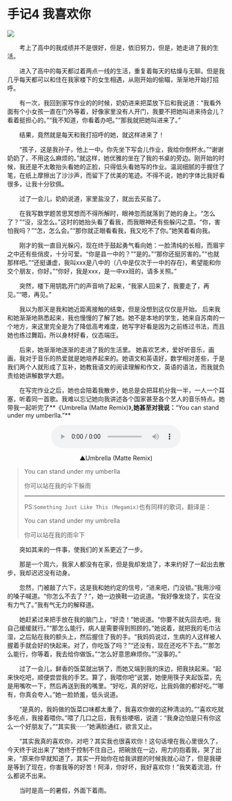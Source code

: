 # 手记4 我喜欢你

![](https://images.weserv.nl/?url=https://i0.hdslb.com/bfs/album/822826025b9595c1c6cf63358cd491b43f65a507.jpg)

&emsp;&emsp;考上了高中的我成绩并不是很好，但是，依旧努力，但是，她走进了我的生活。

&emsp;&emsp;进入了高中的每天都过着两点一线的生活，重复着每天的枯燥与无聊。但是我几乎每天都可以和住在我家楼下的女生相遇，从刚开始的偷瞄，渐渐地开始打招呼。

&emsp;&emsp;有一次，我回到家写作业的的时候，奶奶进来把菜放下后和我说道：“我看外面有个小女孩一直在门外等着，好像家里没有人开门，我要不把她叫进来待会儿？看着挺担心的。”“我不知道，你看着办吧。”“那我就把她叫进来了。”

&emsp;&emsp;结果，竟然就是每天和我打招呼的她，就这样进来了！

&emsp;&emsp;“孩子，这是我孙子，他上一中。你先坐下写会儿作业，我给你倒杯水。”“谢谢奶奶了，不用这么麻烦的。”就这样，她优雅的坐在了我的书桌的旁边。刚开始的时候，我还是不太敢抬头看她的正脸，只得低头看她写的作业。温润细腻的手握住了笔，在纸上摩擦出了沙沙声，而留下了优美的笔迹。不得不说，她的字体比我好看很多，让我十分钦佩。

&emsp;&emsp;过了一会儿，奶奶说道，家里盐没了，就出去买盐了。

&emsp;&emsp;在我写数学题苦思冥想而不得所解时，眼神忽而就落到了她的身上。“怎么了？”“没，没怎么。”这时的她抬头看了看我，而我眼神还有些躲闪之意。“你，害怕我吗？”“怎，怎么会。”“那你就正眼看看我，我又吃不了你。”她笑着看向我。

&emsp;&emsp;刚才的我一直目光躲闪，现在终于鼓起勇气看向她：一脸清纯的长相，而眉宇之中还有些俏皮，十分可爱。“你是县一中的？”“是的。”“那你还挺厉害的。”“也就那样吧。”“还挺谦虚，我叫xxx是八中的（八中是仅次于一中的存在)，希望能和你交个朋友，你好。”“你好，我是xxx，是一中xx班的，请多关照。”

&emsp;&emsp;突然，楼下用钥匙开门的声音响了起来，“我家人回来了，我要走了，再见。”“嗯，再见。”

&emsp;&emsp;我以为那天是我和她近距离接触的结束，但是没想到这仅仅是开始。
后来我和她渐渐地熟悉起来，我也慢慢的了解了她。她不是本地的学生，她来自苏南的一个地方，来这里完全是为了降低高考难度，她写字好看是因为之前练过书法，而且她也练过舞蹈，所以身材好看，仪态端庄。

&emsp;&emsp;后来，她渐渐地逐渐的走进了我的生活里。
她喜欢艺术，爱好听音乐，画画，我对于音乐的热爱就是她培养起来的。她语文和英语好，数学相对差些，于是我们两个人就形成了互补，她教我语文的阅读理解和作文，英语的语法，而我就负责给她讲解数学大题。

&emsp;&emsp;在写完作业之后，她也会陪着我散步，她总是会把耳机分我一半，一人一个耳塞，听着同一首歌。我难以忘记她向我讲述各个国家甚至各个艺人的音乐特点。她带我一起听完了**《Umbrella (Matte Remix)》**,她甚至对我说：**“You can stand under my umberlla.”**

<center>
<audio src="music\Umbrella (Matte Remix)-Ember Island_Matte.mp3" controls=""></audio>
</center>
<center>
<p>▲Umbrella (Matte Remix)</p>
</center>


>   You can stand under my umberlla
>
>   你可以站在我的伞下躲雨
>
>   ---
>
>   PS:`Something Just Like This (Megamix)`也有同样的歌词，翻译是：
>
>   You can stand under my umbrella
>   
>   你可以站在我的雨伞下

&emsp;&emsp;突如其来的一件事，使我们的关系更近了一步。

&emsp;&emsp;那是一个周六，我家人都没有在家，但是我却发烧了，本来约好了一起出去散步，我却迟迟没有动身。

&emsp;&emsp;忽然，门被敲了六下，这是我和她约定的信号，“进来吧，门没锁。”我用沙哑的嗓子喊道。“你怎么不去了？”，她一边换鞋一边说道。“我好像发烧了，实在没有力气了。”我有气无力的解释道。

&emsp;&emsp;她赶紧过来把手放在我的脑门上，“好烫！”她说道。“你要不就先回去吧，我自己缓缓就行。”“那怎么能行，病人是需要得到照顾的。”她说着，就把我的毛巾沾湿，之后贴在我的额头上，然后握住了我的手。“我妈妈说过，生病的人这样被人握着手就会好的快起来。对了，你吃饭了吗？”“还没有，现在还吃不下去。”“那怎么能行，你等着，我去给你做饭。”“怎么好意思麻烦你。”“没事的。”

&emsp;&emsp;过了一会儿，鲜香的饭菜就出锅了，而她又端到我的床边，把我扶起来。“起来快吃吧，顺便尝尝我的手艺。算了，我喂你吧”说罢，她便用筷子夹起饭菜，先是用嘴吹一下，然后再送到我的嘴里。“好吃，真的好吃，比我妈做的都好吃。”“哪有，你真会夸人。”她一脸娇羞，低头说道。

&emsp;&emsp;“是真的，我妈做的饭菜口味都太重了，我喜欢你做的这种清淡的。”“喜欢吃就多吃点，我接着喂你。”喂了几口之后，我有些哽咽，说道：“我身边怕是只有你这么一个好朋友了。”“其实我······”她满脸通红，欲言又止。

&emsp;&emsp;“其实我真的喜欢你，对吧？其实我也很喜欢你！这句话埋在我心里很久了，今天终于说出来了”她终于控制不住自己，把碗放在一边，用力的抱着我，哭了出来，“原来你早就知道了，其实一开始你在给我讲题的时候我就心动了，但是我硬是等到了现在，你害我等的好苦！阿泽，你好坏，我好喜欢你！”我笑着流泪，什么都说不出来。

&emsp;&emsp;当时是高一的暑假，外面下着雨。

